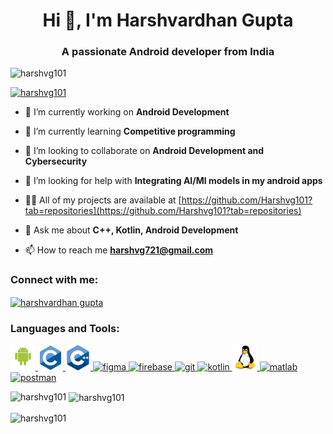 <h1 align="center">Hi 👋, I'm Harshvardhan Gupta</h1>
<h3 align="center">A passionate Android developer from India</h3>

<p align="left"> <img src="https://komarev.com/ghpvc/?username=harshvg101&label=Profile%20views&color=0e75b6&style=flat" alt="harshvg101" /> </p>

<p align="left"> <a href="https://github.com/ryo-ma/github-profile-trophy"><img src="https://github-profile-trophy.vercel.app/?username=harshvg101" alt="harshvg101" /></a> </p>

- 🔭 I’m currently working on **Android Development**

- 🌱 I’m currently learning **Competitive programming**

- 👯 I’m looking to collaborate on **Android Development and Cybersecurity**

- 🤝 I’m looking for help with **Integrating AI/Ml models in my android apps**

- 👨‍💻 All of my projects are available at [https://github.com/Harshvg101?tab=repositories](https://github.com/Harshvg101?tab=repositories)

- 💬 Ask me about **C++, Kotlin, Android Development**

- 📫 How to reach me **harshvg721@gmail.com**

<h3 align="left">Connect with me:</h3>
<p align="left">
<a href="https://www.linkedin.com/in/harshvardhangupta07/" target="blank"><img align="center" src="https://raw.githubusercontent.com/rahuldkjain/github-profile-readme-generator/master/src/images/icons/Social/linked-in-alt.svg" alt="harshvardhan gupta" height="30" width="40" /></a>
</p>

<h3 align="left">Languages and Tools:</h3>
<p align="left"> <a href="https://developer.android.com" target="_blank" rel="noreferrer"> <img src="https://raw.githubusercontent.com/devicons/devicon/master/icons/android/android-original-wordmark.svg" alt="android" width="40" height="40"/> </a> <a href="https://www.cprogramming.com/" target="_blank" rel="noreferrer"> <img src="https://raw.githubusercontent.com/devicons/devicon/master/icons/c/c-original.svg" alt="c" width="40" height="40"/> </a> <a href="https://www.w3schools.com/cpp/" target="_blank" rel="noreferrer"> <img src="https://raw.githubusercontent.com/devicons/devicon/master/icons/cplusplus/cplusplus-original.svg" alt="cplusplus" width="40" height="40"/> </a> <a href="https://www.figma.com/" target="_blank" rel="noreferrer"> <img src="https://www.vectorlogo.zone/logos/figma/figma-icon.svg" alt="figma" width="40" height="40"/> </a> <a href="https://firebase.google.com/" target="_blank" rel="noreferrer"> <img src="https://www.vectorlogo.zone/logos/firebase/firebase-icon.svg" alt="firebase" width="40" height="40"/> </a> <a href="https://git-scm.com/" target="_blank" rel="noreferrer"> <img src="https://www.vectorlogo.zone/logos/git-scm/git-scm-icon.svg" alt="git" width="40" height="40"/> </a> <a href="https://kotlinlang.org" target="_blank" rel="noreferrer"> <img src="https://www.vectorlogo.zone/logos/kotlinlang/kotlinlang-icon.svg" alt="kotlin" width="40" height="40"/> </a> <a href="https://www.linux.org/" target="_blank" rel="noreferrer"> <img src="https://raw.githubusercontent.com/devicons/devicon/master/icons/linux/linux-original.svg" alt="linux" width="40" height="40"/> </a> <a href="https://www.mathworks.com/" target="_blank" rel="noreferrer"> <img src="https://upload.wikimedia.org/wikipedia/commons/2/21/Matlab_Logo.png" alt="matlab" width="40" height="40"/> </a> <a href="https://postman.com" target="_blank" rel="noreferrer"> <img src="https://www.vectorlogo.zone/logos/getpostman/getpostman-icon.svg" alt="postman" width="40" height="40"/> </a> </p>

<p><img align="left" src="https://github-readme-stats.vercel.app/api/top-langs?username=harshvg101&show_icons=true&locale=en&layout=compact" alt="harshvg101" /></p>

<p>&nbsp;<img align="center" src="https://github-readme-stats.vercel.app/api?username=harshvg101&show_icons=true&locale=en" alt="harshvg101" /></p>

<p><img align="center" src="https://github-readme-streak-stats.herokuapp.com/?user=harshvg101&" alt="harshvg101" /></p>
